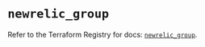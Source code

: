 # `newrelic_group`

Refer to the Terraform Registry for docs: [`newrelic_group`](https://registry.terraform.io/providers/newrelic/newrelic/3.39.0/docs/resources/group).
